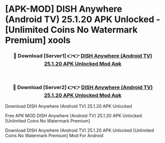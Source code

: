# [APK-MOD] DISH Anywhere (Android TV) 25.1.20 APK Unlocked - [Unlimited Coins No Watermark Premium] xools



<div align="center">
<h3>🔴 Download [Server1] 👉👉 <a href="https://momento.my/?title=DISH_Anywhere_(Android_TV)_25.1.20_APK_Unlocked">DISH Anywhere (Android TV) 25.1.20 APK Unlocked Mod Apk</a></h3><br>

<h3>🔴 Download [Server2] 👉👉 <a href="https://momento.my/?title=DISH_Anywhere_(Android_TV)_25.1.20_APK_Unlocked">DISH Anywhere (Android TV) 25.1.20 APK Unlocked Mod Apk</a></h3>
</div>



Download DISH Anywhere (Android TV) 25.1.20 APK Unlocked 

Free APK MOD DISH Anywhere (Android TV) 25.1.20 APK Unlocked [Unlimited Coins No Watermark Premium]

Download DISH Anywhere (Android TV) 25.1.20 APK Unlocked [Unlimited Coins No Watermark Premium] Mod For Android
